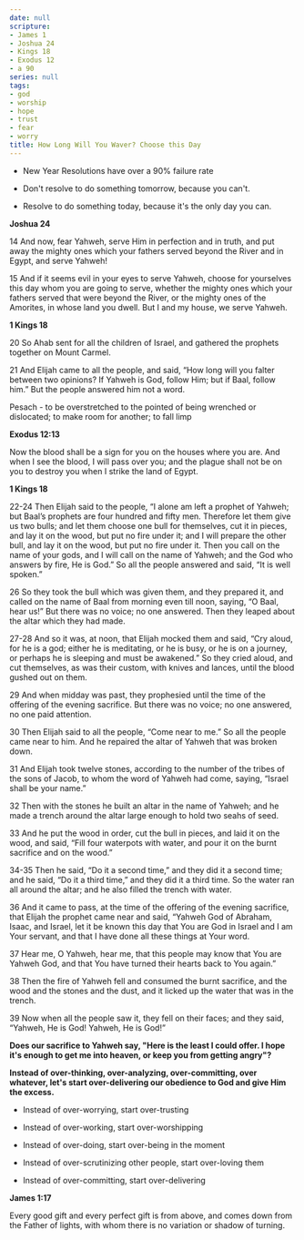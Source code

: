 ```yaml
---
date: null
scripture:
- James 1
- Joshua 24
- Kings 18
- Exodus 12
- a 90
series: null
tags:
- god
- worship
- hope
- trust
- fear
- worry
title: How Long Will You Waver? Choose this Day
---
```



- New Year Resolutions have over a 90% failure rate
    
- Don't resolve to do something tomorrow, because you can't.
    
- Resolve to do something today, because it's the only day you can.
    

**Joshua 24**

14 And now, fear Yahweh, serve Him in perfection and in truth, and put away the mighty ones which your fathers served beyond the River and in Egypt, and serve Yahweh!

15 And if it seems evil in your eyes to serve Yahweh, choose for yourselves this day whom you are going to serve, whether the mighty ones which your fathers served that were beyond the River, or the mighty ones of the Amorites, in whose land you dwell. But I and my house, we serve Yahweh.

**1 Kings 18**

20 So Ahab sent for all the children of Israel, and gathered the prophets together on Mount Carmel.

21 And Elijah came to all the people, and said, “How long will you falter between two opinions? If Yahweh is God, follow Him; but if Baal, follow him.” But the people answered him not a word.

Pesach - to be overstretched to the pointed of being wrenched or dislocated; to make room for another; to fall limp

**Exodus 12:13**

Now the blood shall be a sign for you on the houses where you are. And when I see the blood, I will pass over you; and the plague shall not be on you to destroy you when I strike the land of Egypt.

**1 Kings 18**

22-24 Then Elijah said to the people, “I alone am left a prophet of Yahweh; but Baal’s prophets are four hundred and fifty men. Therefore let them give us two bulls; and let them choose one bull for themselves, cut it in pieces, and lay it on the wood, but put no fire under it; and I will prepare the other bull, and lay it on the wood, but put no fire under it. Then you call on the name of your gods, and I will call on the name of Yahweh; and the God who answers by fire, He is God.” So all the people answered and said, “It is well spoken.”

26 So they took the bull which was given them, and they prepared it, and called on the name of Baal from morning even till noon, saying, “O Baal, hear us!” But there was no voice; no one answered. Then they leaped about the altar which they had made.

27-28 And so it was, at noon, that Elijah mocked them and said, “Cry aloud, for he is a god; either he is meditating, or he is busy, or he is on a journey, or perhaps he is sleeping and must be awakened.” So they cried aloud, and cut themselves, as was their custom, with knives and lances, until the blood gushed out on them.

29 And when midday was past, they prophesied until the time of the offering of the evening sacrifice. But there was no voice; no one answered, no one paid attention.

30 Then Elijah said to all the people, “Come near to me.” So all the people came near to him. And he repaired the altar of Yahweh that was broken down.

31 And Elijah took twelve stones, according to the number of the tribes of the sons of Jacob, to whom the word of Yahweh had come, saying, “Israel shall be your name.”

32 Then with the stones he built an altar in the name of Yahweh; and he made a trench around the altar large enough to hold two seahs of seed.

33 And he put the wood in order, cut the bull in pieces, and laid it on the wood, and said, “Fill four waterpots with water, and pour it on the burnt sacrifice and on the wood.”

34-35 Then he said, “Do it a second time,” and they did it a second time; and he said, “Do it a third time,” and they did it a third time. So the water ran all around the altar; and he also filled the trench with water.

36 And it came to pass, at the time of the offering of the evening sacrifice, that Elijah the prophet came near and said, “Yahweh God of Abraham, Isaac, and Israel, let it be known this day that You are God in Israel and I am Your servant, and that I have done all these things at Your word.

37 Hear me, O Yahweh, hear me, that this people may know that You are Yahweh God, and that You have turned their hearts back to You again.”

38 Then the fire of Yahweh fell and consumed the burnt sacrifice, and the wood and the stones and the dust, and it licked up the water that was in the trench.

39 Now when all the people saw it, they fell on their faces; and they said, “Yahweh, He is God! Yahweh, He is God!”

**Does our sacrifice to Yahweh say, "Here is the least I could offer. I hope it's enough to get me into heaven, or keep you from getting angry"?**

**Instead of over-thinking, over-analyzing, over-committing, over whatever, let's start over-delivering our obedience to God and give Him the excess.**

- Instead of over-worrying, start over-trusting
    
- Instead of over-working, start over-worshipping
    
- Instead of over-doing, start over-being in the moment
    
- Instead of over-scrutinizing other people, start over-loving them
    
- Instead of over-committing, start over-delivering
    

**James 1:17**

Every good gift and every perfect gift is from above, and comes down from the Father of lights, with whom there is no variation or shadow of turning.